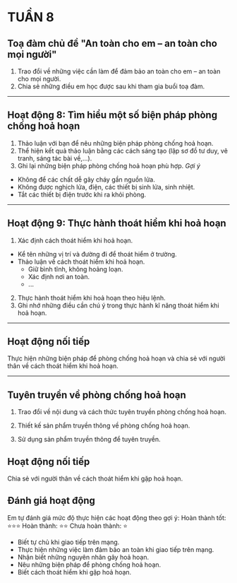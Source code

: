 # TUẦN 8

## Toạ đàm chủ đề "An toàn cho em – an toàn cho mọi người"
1. Trao đổi về những việc cần làm để đảm bảo an toàn cho em – an toàn cho mọi người.
2. Chia sẻ những điều em học được sau khi tham gia buổi toạ đàm.

---

## Hoạt động 8: Tìm hiểu một số biện pháp phòng chống hoả hoạn
1. Thảo luận với bạn để nêu những biện pháp phòng chống hoả hoạn.
2. Thể hiện kết quả thảo luận bằng các cách sáng tạo (lập sơ đồ tư duy, vẽ tranh, sáng tác bài về,...).
3. Ghi lại những biện pháp phòng chống hoả hoạn phù hợp.
*Gợi ý*
* Không để các chất dễ gây cháy gần nguồn lửa.
* Không được nghịch lửa, điện, các thiết bị sinh lửa, sinh nhiệt.
* Tắt các thiết bị điện trước khi ra khỏi phòng.

---

## Hoạt động 9: Thực hành thoát hiểm khi hoả hoạn
1. Xác định cách thoát hiểm khi hoả hoạn.
* Kể tên những vị trí và đường đi để thoát hiểm ở trường.
* Thảo luận về cách thoát hiểm khi hoả hoạn.
    * Giữ bình tĩnh, không hoảng loạn.
    * Xác định nơi an toàn.
    * ...
2. Thực hành thoát hiểm khi hoả hoạn theo hiệu lệnh.
3. Ghi nhớ những điều cần chú ý trong thực hành kĩ năng thoát hiểm khi hoả hoạn.

---

## Hoạt động nối tiếp
Thực hiện những biện pháp để phòng chống hoả hoạn và chia sẻ với người thân về cách thoát hiểm khi hoả hoạn.

---

## Tuyên truyền về phòng chống hoả hoạn
1. Trao đổi về nội dung và cách thức tuyên truyền phòng chống hoả hoạn.
2. Thiết kế sản phẩm truyền thông về phòng chống hoả hoạn.

3. Sử dụng sản phẩm truyền thông để tuyên truyền.

## Hoạt động nối tiếp
Chia sẻ với người thân về cách thoát hiểm khi gặp hoả hoạn.

## Đánh giá hoạt động
Em tự đánh giá mức độ thực hiện các hoạt động theo gợi ý:
Hoàn thành tốt: ⭐⭐⭐
Hoàn thành: ⭐⭐
Chưa hoàn thành: ⭐
* Biết tự chủ khi giao tiếp trên mạng.
* Thực hiện những việc làm đảm bảo an toàn khi giao tiếp trên mạng.
* Nhận biết những nguyên nhân gây hoả hoạn.
* Nêu những biện pháp để phòng chống hoả hoạn.
* Biết cách thoát hiểm khi gặp hoả hoạn.
